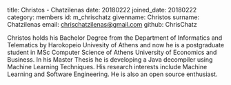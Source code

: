 title: Christos - Chatzilenas 
date: 20180222 
joined_date: 20180222 
category: members 
id: m_chrischatz 
givenname: Christos 
surname: Chatzilenas 
email: chrischatzilenas@gmail.com 
github: ChrisChatz

Christos holds his Bachelor Degree from the Department of Informatics and Telematics by Harokopeio Univesity of Athens 
and now he is a postgraduate student in MSc Computer Science of Athens University of Economics and Business. 
In his Master Thesis he is developing a Java decompiler using Machine Learning Techniques. 
His research interests include Machine Learning and Software Engineering. He is also an open source enthusiast.
